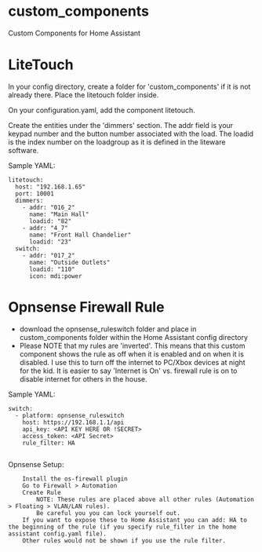 # custom_components
Custom Components for Home Assistant

# LiteTouch
In your config directory, create a folder for 'custom_components' if it is not already there.  Place the litetouch folder inside.

On your configuration.yaml, add the component litetouch.  

Create the entities under the 'dimmers' section.  The addr field is your keypad number and the button number associated with the load.  The loadid is the index number on the loadgroup as it is defined in the liteware software.

Sample YAML:

    litetouch:
      host: "192.168.1.65"
      port: 10001
      dimmers:
        - addr: "016_2"
          name: "Main Hall"
          loadid: "82"
        - addr: "4_7"
          name: "Front Hall Chandelier"
          loadid: "23"
      switch:
        - addr: "017_2"
          name: "Outside Outlets"
          loadid: "110"
          icon: mdi:power
          

# Opnsense Firewall Rule

- download the opnsense_ruleswitch folder and place in custom_components folder within the Home Assistant config directory
- Please NOTE that my rules are 'inverted'.  This means that this custom component shows the rule as off when it is enabled and on when it is disabled.  I use this to turn off the internet to PC/Xbox devices at night for the kid.  It is easier to say 'Internet is On' vs. firewall rule is on to disable internet for others in the house.


Sample YAML:
```
switch:
  - platform: opnsense_ruleswitch
    host: https://192.168.1.1/api
    api_key: <API KEY HERE OR !SECRET>
    access_token: <API Secret>
    rule_filter: HA
        
```        
Opnsense Setup:
```
    Install the os-firewall plugin
    Go to Firewall > Automation
    Create Rule
        NOTE: These rules are placed above all other rules (Automation > Floating > VLAN/LAN rules).  
        Be careful you you can lock yourself out.
    If you want to expose these to Home Assistant you can add: HA to the beginning of the rule (if you specify rule_filter in the home assistant config.yaml file).  
    Other rules would not be shown if you use the rule filter.
```
